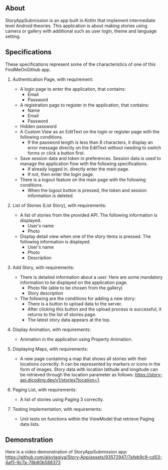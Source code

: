 ## About
StoryAppSubmission is an app built in Kotlin that implement intermediate level Android theories. This application is about making stories using camera or gallery with additional such as user login, theme and language setting.

## Specifications
These specifications represent some of the characteristics of one of this FindMeOnGithub app.
1. Authentication Page, with requirement:
   - A login page to enter the application, that contains:
     - Email
     - Password
   - A registration page to register in the application, that contains:
     - Name 
     - Email 
     - Password 
   - Hidden password
   - A Custom View as an EditText on the login or register page with the following conditions.
     - If the password length is less than 8 characters, it display an error message directly on the EditText without needing to switch forms or click a button first.
   - Save session data and token in preferences. Session data is used to manage the application flow with the following specifications.
     - If already logged in, directly enter the main page.
     - If not, then enter the login page.
   - There is a logout feature on the main page with the following conditions.
     - When the logout button is pressed, the token and session information is deleted.
    
2. List of Stories (List Story), with requirements:
   - A list of stories from the provided API. The following information is displayed.
     - User's name 
     - Photo 
   - Display detail view when one of the story items is pressed. The following information is displayed.
     - User's name
     - Photo
     - Description 

3. Add Story, with requirements:
   - There is detailed information about a user. Here are some mandatory information to be displayed on the application page.
     - Photo file (able to be chosen from the gallery)
     - Story description
   - The following are the conditions for adding a new story:
     - There is a button to upload data to the server.
     - After clicking this button and the upload process is successful, it returns to the list of stories page.
     - The latest story data appears at the top.

4. Display Animation, with requirements:
   - Animation in the application using Property Animation.
     
5. Displaying Maps, with requirements:
   - A new page containing a map that shows all stories with their locations correctly. It can be represented by markers or icons in the form of images. Story data with location latitude and longitude can be retrieved through the location parameter as follows: https://story-api.dicoding.dev/v1/stories?location=1.

6. Paging List, with requirements:
   - A list of stories using Paging 3 correctly.

7. Testing Implementation, with requirements:
   - Unit tests on functions within the ViewModel that retrieve Paging data lists.
   
## Demonstration
Here is a video demonstration of StoryAppSubmission app:
https://github.com/alsytaqiya/Story-App/assets/93572947/7afeb9c9-cd53-4af5-9c7a-78b80b588373

